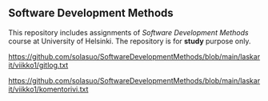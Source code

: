 ## Software Development Methods ##

This repository includes assignments of *Software Development Methods* course at University of Helsinki.
The repository is for **study** purpose only.

https://github.com/solasuo/SoftwareDevelopmentMethods/blob/main/laskarit/viikko1/gitlog.txt

https://github.com/solasuo/SoftwareDevelopmentMethods/blob/main/laskarit/viikko1/komentorivi.txt
